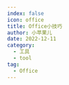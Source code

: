 ```yaml
---
index: false
icon: office
title: Office小技巧
author: 小苹果儿
date: 2022-12-11
category:
  - 工具
  - tool
tag:
  - Office
---
```

